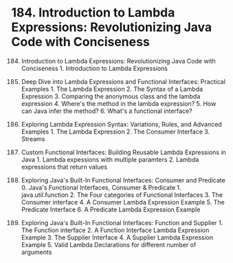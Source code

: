 # 184. Introduction to Lambda Expressions: Revolutionizing Java Code with Conciseness

184. Introduction to Lambda Expressions: Revolutionizing Java Code with Conciseness
    1. Introduction to Lambda Expressions

185. Deep Dive into Lambda Expressions and Functional Interfaces: Practical Examples
    1. The Lambda Expression
    2. The Syntax of a Lambda Expression
    3. Comparing the anonymous class and the lambda expression
    4. Where's the method in the lambda expression?
    5. How can Java infer the method?
    6. What's a functional interface?

186. Exploring Lambda Expression Syntax: Variations, Rules, and Advanced Examples
    1. The Lambda Expression
    2. The Consumer Interface
    3. Streams

187. Custom Functional Interfaces: Building Reusable Lambda Expressions in Java
    1. Lambda expessions with multiple paramters
    2. Lambda expressions that return values

188. Exploring Java's Built-In Functional Interfaces: Consumer and Predicate
    0. Java's Functional Interfaces, Consumer & Predicate
    1. java.util.function
    2. The Four categories of Functional Interfaces
    3. The Consumer interface
    4. A Consumer Lambda Expression Example
    5. The Predicate Interface
    6. A Predicate Lambda Expression Example

189. Exploring Java's Built-In Functional Interfaces: Function and Supplier
    1. The Function interface
    2. A Function Interface Lambda Expression Example
    3. The Supplier Interface
    4. A Supplier Lambda Expression Example
    5. Valid Lambda Declarations for different number of arguments